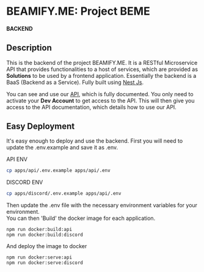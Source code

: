 # BEAMIFY.ME: Project BEME
#### BACKEND

## Description
This is the backend of the project BEAMIFY.ME. It is a RESTful Microservice API that provides functionalities to a host of services, which are provided as **Solutions** to be used 
by a frontend application. Essentially the backend is a BaaS (Backend as a Service). Fully built using [Nest Js]().

You can see and use our [API](https://api.beamify.me), which is fully documented. You only need to activate your **Dev Account** to get access to the API. This will then give you 
access to the API documentation, which details how to use our API.

## Easy Deployment
It's easy enough to deploy and use the backend. First you will need to update the .env.example and save it as .env.

API ENV
```bash
cp apps/api/.env.example apps/api/.env
```
DISCORD ENV
```bash
cp apps/discord/.env.example apps/api/.env
```

Then update the .env file with the necessary environment variables for your environment.  
You can then 'Build' the docker image for each application.
```code
npm run docker:build:api
npm run docker:build:discord
```
And deploy the image to docker
```code
npm run docker:serve:api
npm run docker:serve:discord
```
